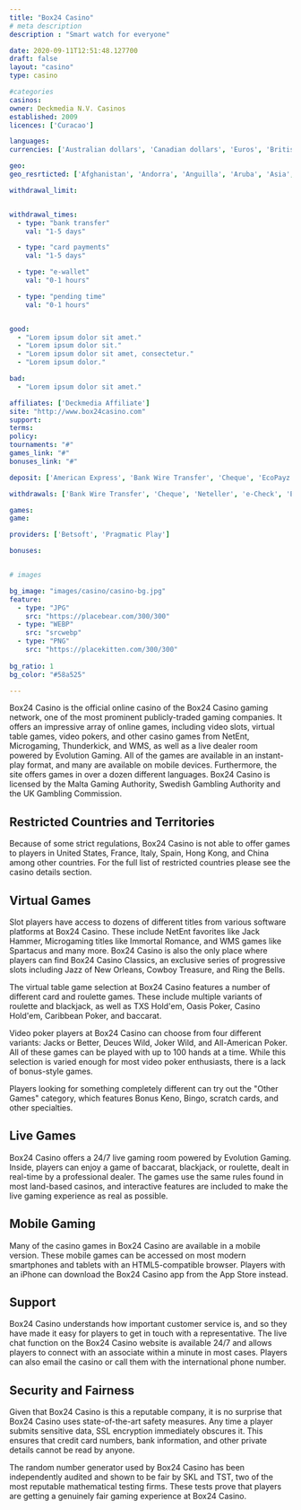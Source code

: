 ```yaml
---
title: "Box24 Casino"
# meta description
description : "Smart watch for everyone"

date: 2020-09-11T12:51:48.127700
draft: false
layout: "casino" 
type: casino

#categories
casinos: 
owner: Deckmedia N.V. Casinos
established: 2009
licences: ['Curacao']

languages: 
currencies: ['Australian dollars', 'Canadian dollars', 'Euros', 'British pounds sterling', 'US dollars', 'South African Rand']

geo: 
geo_resrticted: ['Afghanistan', 'Andorra', 'Anguilla', 'Aruba', 'Asia', 'Australia', 'New South Wales', 'Bermuda', 'British Indian Ocean Territory', 'British Virgin Islands', 'Burundi', 'Cambodia', 'Cayman Islands', 'Chad', 'Congo - Brazzaville', 'Congo - Kinshasa', 'Costa Rica', 'Curaçao', 'Czech Republic', 'Denmark', 'Eritrea', 'Falkland Islands', 'Germany', 'Schleswig-Holstein', 'Gibraltar', 'Guinea-Bissau', 'Haiti', 'Iraq', 'Ireland', 'Israel', 'Italy', 'Montserrat', 'Myanmar [Burma]', 'Netherlands', 'North Korea', 'Pitcairn Islands', 'Puerto Rico', 'Romania', 'Saint Helena', 'Somalia', 'South Georgia and the South Sandwich Islands', 'Spain', 'Sudan', 'Sweden', 'Switzerland', 'Syria', 'Tajikistan', 'Turks and Caicos Islands', 'Ukraine', 'United Kingdom', 'United States', 'Alabama', 'Alaska', 'American Samoa', 'Arizona', 'Arkansas', 'California', 'Colorado', 'Connecticut', 'Delaware', 'District of Columbia', 'Florida', 'Georgia(US)', 'Guam', 'Hawaii', 'Idaho', 'Illinois', 'Indiana', 'Iowa', 'Kansas', 'Kentucky', 'Louisiana', 'Maine', 'Maryland', 'Massachusetts', 'Michigan', 'Minnesota', 'Mississippi', 'Missouri', 'Montana', 'Nebraska', 'Nevada', 'New Hampshire', 'New Jersey', 'New Mexico', 'New York', 'North Carolina', 'North Dakota', 'Northern Mariana Islands', 'Ohio', 'Oklahoma', 'Oregon', 'Pennsylvania', 'Rhode Island', 'South Carolina', 'South Dakota', 'Tennessee', 'Texas', 'U.S. Virgin Islands', 'Utah', 'Vermont', 'Virginia', 'Washington', 'West Virginia', 'Wisconsin', 'Wyoming', 'Yemen', 'Zimbabwe']

withdrawal_limit:


withdrawal_times:
  - type: "bank transfer"
    val: "1-5 days"

  - type: "card payments"
    val: "1-5 days"

  - type: "e-wallet"
    val: "0-1 hours"

  - type: "pending time"
    val: "0-1 hours"


good:
  - "Lorem ipsum dolor sit amet."
  - "Lorem ipsum dolor sit."
  - "Lorem ipsum dolor sit amet, consectetur."
  - "Lorem ipsum dolor."

bad:
  - "Lorem ipsum dolor sit amet."

affiliates: ['Deckmedia Affiliate']
site: "http://www.box24casino.com"
support: 
terms:
policy:
tournaments: "#"
games_link: "#"
bonuses_link: "#"

deposit: ['American Express', 'Bank Wire Transfer', 'Cheque', 'EcoPayz', 'MasterCard', 'Money Transfer', 'Neteller', 'Paysafe Card', 'Visa', 'iDEAL', 'Sofortuberweisung', 'POLi', 'QIWI', 'Skrill', 'Bitcoin', 'WebMoney']

withdrawals: ['Bank Wire Transfer', 'Cheque', 'Neteller', 'e-Check', 'EcoPayz', 'Skrill', 'Bitcoin', 'Ethereum']

games: 
game:

providers: ['Betsoft', 'Pragmatic Play']

bonuses:


# images

bg_image: "images/casino/casino-bg.jpg"  
feature:
  - type: "JPG" 
    src: "https://placebear.com/300/300"
  - type: "WEBP"
    src: "srcwebp"
  - type: "PNG"
    src: "https://placekitten.com/300/300"  
 
bg_ratio: 1 
bg_color: "#58a525"  

---
```


Box24 Casino is the official online casino of the Box24 Casino gaming network, one of the most prominent publicly-traded gaming companies. It offers an impressive array of online games, including video slots, virtual table games, video pokers, and other casino games from NetEnt, Microgaming, Thunderkick, and WMS, as well as a live dealer room powered by Evolution Gaming. All of the games are available in an instant-play format, and many are available on mobile devices. Furthermore, the site offers games in over a dozen different languages. Box24 Casino is licensed by the Malta Gaming Authority, Swedish Gambling Authority and the UK Gambling Commission.

## Restricted Countries and Territories
Because of some strict regulations, Box24 Casino is not able to offer games to players in United States, France, Italy, Spain, Hong Kong, and China among other countries. For the full list of restricted countries please see the casino details section.

## Virtual Games
Slot players have access to dozens of different titles from various software platforms at Box24 Casino. These include NetEnt favorites like Jack Hammer, Microgaming titles like Immortal Romance, and WMS games like Spartacus and many more. Box24 Casino is also the only place where players can find Box24 Casino Classics, an exclusive series of progressive slots including Jazz of New Orleans, Cowboy Treasure, and Ring the Bells.

The virtual table game selection at Box24 Casino features a number of different card and roulette games. These include multiple variants of roulette and blackjack, as well as TXS Hold'em, Oasis Poker, Casino Hold'em, Caribbean Poker, and baccarat.

Video poker players at Box24 Casino can choose from four different variants: Jacks or Better, Deuces Wild, Joker Wild, and All-American Poker. All of these games can be played with up to 100 hands at a time. While this selection is varied enough for most video poker enthusiasts, there is a lack of bonus-style games.

Players looking for something completely different can try out the "Other Games" category, which features Bonus Keno, Bingo, scratch cards, and other specialties.

## Live Games
Box24 Casino offers a 24/7 live gaming room powered by Evolution Gaming. Inside, players can enjoy a game of baccarat, blackjack, or roulette, dealt in real-time by a professional dealer. The games use the same rules found in most land-based casinos, and interactive features are included to make the live gaming experience as real as possible.

## Mobile Gaming
Many of the casino games in Box24 Casino are available in a mobile version. These mobile games can be accessed on most modern smartphones and tablets with an HTML5-compatible browser. Players with an iPhone can download the Box24 Casino app from the App Store instead.

## Support
Box24 Casino understands how important customer service is, and so they have made it easy for players to get in touch with a representative. The live chat function on the Box24 Casino website is available 24/7 and allows players to connect with an associate within a minute in most cases. Players can also email the casino or call them with the international phone number.

## Security and Fairness
Given that Box24 Casino is this a reputable company, it is no surprise that Box24 Casino uses state-of-the-art safety measures. Any time a player submits sensitive data, SSL encryption immediately obscures it. This ensures that credit card numbers, bank information, and other private details cannot be read by anyone.

The random number generator used by Box24 Casino has been independently audited and shown to be fair by SKL and TST, two of the most reputable mathematical testing firms. These tests prove that players are getting a genuinely fair gaming experience at Box24 Casino.